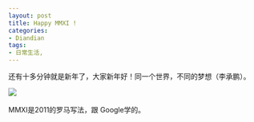 ```yaml
---
layout: post
title: Happy MMXI !
categories:
- Diandian
tags:
- 日常生活, 
---
```

<p>还有十多分钟就是新年了，大家新年好！同一个世界，不同的梦想（李承鹏）。</p>
<p><img src="http://m2.img.srcdd.com/farm4/d/2012/0627/10/30CCC60F9602A4AEB92073E58E342927_B500_900_421_163.JPEG" />‍</p>
<p>MMXI是2011的罗马写法，跟 Google学的。</p>
<p></p>